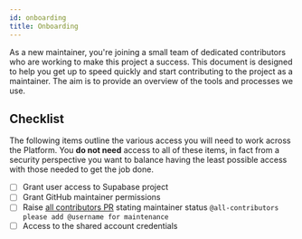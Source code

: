 ```yaml
---
id: onboarding
title: Onboarding
---
```


As a new maintainer, you're joining a small team of dedicated contributors who are working to make this project a success. This document is designed to help you get up to speed quickly and start contributing to the project as a maintainer. The aim is to provide an overview of the tools and processes we use.

## Checklist

The following items outline the various access you will need to work across the Platform. You **do not need**
access to all of these items, in fact from a security perspective you want to balance having the least possible access with those needed to get the job done.

- [ ] Grant user access to Supabase project
- [ ] Grant GitHub maintainer permissions
- [ ] Raise [all contributors PR](https://allcontributors.org/docs/en/bot/usage) stating maintainer status `@all-contributors please add @username for maintenance`
- [ ] Access to the shared account credentials
